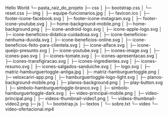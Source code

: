 Hello World
└─ pasta_raiz_do_projeto ├─ css │ ├─ bootstrap.css │ └─ reset.css ├─ img │ ├─ equipe-funcionarios.jpg │ ├─ favicon.ico │ ├─ footer-icone-facebook.svg │ ├─ footer-icone-instagram.svg │ ├─ footer-icone-youtube.svg │ ├─ home-background-mobile.png │ ├─ home-background.png │ ├─ icone-android-logo.svg │ ├─ icone-apple-logo.svg │ ├─ icone-beneficios-didatica-cuidadosa.svg │ ├─ icone-beneficios-nenhuma-duvida.svg │ ├─ icone-beneficios-online.svg │ ├─ icone-beneficios-feito-para-clientela.svg │ ├─ icone-alface.svg │ ├─ icone-queijo-presunto.svg │ ├─ icone-youtube.svg │ ├─ icones-image.svg │ ├─ icones-pao.svg │ ├─ icones-tomate.svg │ ├─ icones-apresentacao.svg │ ├─ icones-transfigiracao.svg │ ├─ icones-ingredientes.svg │ ├─ icones-resumo.svg │ ├─ icones-salgados-sanduiche.svg │ ├─ logo.svg │ ├─ matriz-hamburguertoggle-antiga.jpg │ ├─ matriz-hamburguertoggle.png │ ├─ veloxcariri-app.png │ ├─ hamburguertoggle-logo-light.svg │ ├─ planos-background-mobile.png │ ├─ planos-background.png │ ├─ play-button.svg │ ├─ simbolo-hamburguertoggle-branco.svg │ ├─ simbolo-hamburguertoggle-dark.svg │ ├─ video-principal-mobile.png │ ├─ video-principal.png │ ├─ videos-thumbnail-video1.png │ └─ videos-thumbnail-video2.png ├─ js │ └─ bootstrap.js ├─ textos │ └─ sobre.txt └─ video └─ video-ofertacional.mp4
